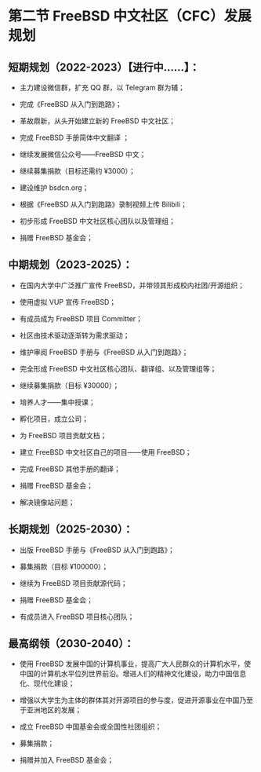 # 第二节 FreeBSD 中文社区（CFC）发展规划

## 短期规划（2022-2023）【进行中……】：

- 主力建设微信群，扩充 QQ 群，以 Telegram 群为辅；

- 完成《FreeBSD 从入门到跑路》；

- 革故鼎新，从头开始建立新的 FreeBSD 中文社区；

- 完成 FreeBSD 手册简体中文翻译 ；

- 继续发展微信公众号——FreeBSD 中文；

- 继续募集捐款（目标还需约 ¥3000）；

- 建设维护 bsdcn.org；

- 根据《FreeBSD 从入门到跑路》录制视频上传 Bilibili；

- 初步形成 FreeBSD 中文社区核心团队以及管理组；

- 捐赠 FreeBSD 基金会；

## 中期规划（2023-2025）：

- 在国内大学中广泛推广宣传 FreeBSD，并带领其形成校内社团/开源组织；

- 使用虚拟 VUP 宣传 FreeBSD；

- 有成员成为 FreeBSD 项目 Committer；

- 社区由技术驱动逐渐转为需求驱动；

- 维护审阅 FreeBSD 手册与《FreeBSD 从入门到跑路》；

- 完全形成 FreeBSD 中文社区核心团队、翻译组、以及管理组等；

- 继续募集捐款（目标 ¥30000）；

- 培养人才——集中授课；

- 孵化项目，成立公司；

- 为 FreeBSD 项目贡献文档；

- 建立 FreeBSD 中文社区自己的项目——使用 FreeBSD；

- 完成 FreeBSD 其他手册的翻译；

- 捐赠 FreeBSD 基金会；

- 解决镜像站问题；

## 长期规划（2025-2030）：

- 出版 FreeBSD 手册与《FreeBSD 从入门到跑路》；

- 募集捐款（目标 ¥100000）；

- 继续为 FreeBSD 项目贡献源代码；

- 捐赠 FreeBSD 基金会；

- 有成员进入 FreeBSD 项目核心团队；

## 最高纲领（2030-2040）：

- 使用 FreeBSD 发展中国的计算机事业，提高广大人民群众的计算机水平，使中国的计算机水平位列世界前沿。增进人们的精神文化建设，助力中国信息化、现代化建设；

- 增强以大学生为主体的群体其对开源项目的参与度，促进开源事业在中国乃至于亚洲地区的发展；

- 成立 FreeBSD 中国基金会或全国性社团组织；

- 募集捐款；

- 捐赠并加入 FreeBSD 基金会；
